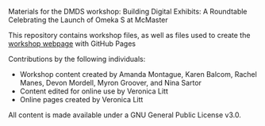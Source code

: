 Materials for the DMDS workshop: Building Digital Exhibits: A Roundtable Celebrating the Launch of Omeka S at McMaster

This repository contains workshop files, as well as files used to create the [workshop webpage](https://scds.github.io/omeka-roundtable) with GitHub Pages   


Contributions by the following individuals: 
- Workshop content created by Amanda Montague, Karen Balcom, Rachel Manes, Devon Mordell, Myron Groover, and Nina Sartor
- Content edited for online use by Veronica Litt
- Online pages created by Veronica Litt


  
All content is made available under a GNU General Public License v3.0.
